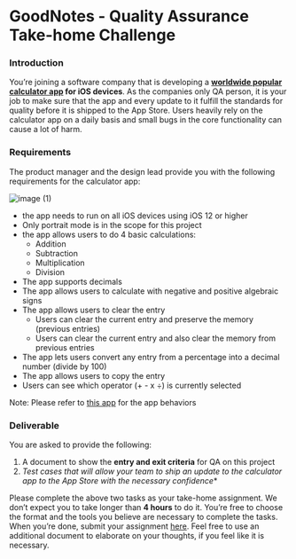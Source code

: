 GoodNotes - Quality Assurance Take-home Challenge
===

### Introduction
You’re joining a software company that is developing a **[worldwide popular calculator app](https://apps.apple.com/app/calculator/id1069511488) for iOS devices**. As the companies only QA person, it is your job to make sure that the app and every update to it fulfill the standards for quality before it is shipped to the App Store. Users heavily rely on the calculator app on a daily basis and small bugs in the core functionality can cause a lot of harm.

### Requirements

The product manager and the design lead provide you with the following requirements for the calculator app:

![image (1)](https://user-images.githubusercontent.com/10492461/122173892-d18c4c80-ceb4-11eb-9b54-5ce405b44b94.png)

* the app needs to run on all iOS devices using iOS 12 or higher
* Only portrait mode is in the scope for this project
* the app allows users to do 4 basic calculations:
    * Addition
    * Subtraction
    * Multiplication
    * Division
* The app supports decimals
* The app allows users to calculate with negative and positive algebraic signs
* The app allows users to clear the entry
    * Users can clear the current entry and preserve the memory (previous entries)
    * Users can clear the current entry and also clear the memory from previous entries
* The app lets users convert any entry from a percentage into a decimal number (divide by 100)
* The app allows users to copy the entry
* Users can see which operator (+ - x ÷) is currently selected

Note: Please refer to [this app](https://apps.apple.com/app/calculator/id1069511488) for the app behaviors

### Deliverable

You are asked to provide the following:
1. A document to show the **entry and exit criteria** for QA on this project
2. **Test cases* that will allow your team to ship an update to the calculator app to the App Store with the necessary confidence**

Please complete the above two tasks as your take-home assignment. We don’t expect you to take longer than **4 hours** to do it. You’re free to choose the format and the tools you believe are necessary to complete the tasks. When you’re done, submit your assignment [here](https://airtable.com/shr2eaeRTGbYJBI5e). Feel free to use an additional document to elaborate on your thoughts, if you feel like it is necessary.



